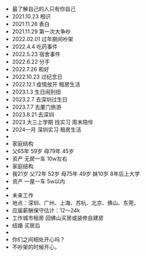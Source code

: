 - 最了解自己的人只有你自己
- 2021.10.23 相识
- 2021.11.26 表白
- 2021.11.29 第一次大争吵
- 2022.02.01 过年期间吵架
- 2022.4.4 吃药事件
- 2022.5.23 宿舍事件
- 2022.6.22 分手
- 2022.7.26 和好
- 2022.10.23 过纪念日
- 2022.12.1 疫情放开 租房生活
- 2023.1.3 生日闹别扭
- 2023.2.7 去深圳过生日
- 2023.7.7 去厦门旅游
- 2023.8.21 去深圳
- 2023 大三上学期 找实习 周末陪伴
- 2024一月 深圳实习 租房生活
-
- 家庭结构
- 父65年 59岁 母79年 45岁
- 资产 无房一车 10w左右
- 家庭结构
- 我21岁 父72年 52岁 母75年 49岁 妹10岁 8年后上大学
- 资产 一屋一车 5w以内
-
- 未来工作
- 地点：深圳、广州、上海、苏杭、北京、佛山、东莞、
- 应届薪酬保守估计：12～24k
- 工作城市租房 回佛山买房或装修自建房
- 结婚 买房后
-
- 你们之间相处开心吗？
- 不吵架的时候开心，